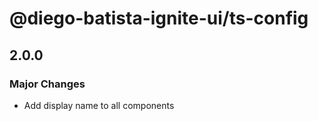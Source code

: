 # @diego-batista-ignite-ui/ts-config

## 2.0.0

### Major Changes

- Add display name to all components
